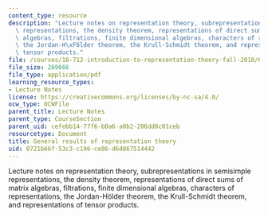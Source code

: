 ```yaml
---
content_type: resource
description: "Lecture notes on representation theory, subrepresentations in semisimple\
  \ representations, the density theorem, representations of direct sums of matrix\
  \ algebras, filtrations, finite dimensional algebras, characters of representations,\
  \ the Jordan-H\xF6lder theorem, the Krull-Schmidt theorem, and representations of\
  \ tensor products."
file: /courses/18-712-introduction-to-representation-theory-fall-2010/0721b66f53c3c196ce86d6d867514442_MIT18_712F10_ch2.pdf
file_size: 269666
file_type: application/pdf
learning_resource_types:
- Lecture Notes
license: https://creativecommons.org/licenses/by-nc-sa/4.0/
ocw_type: OCWFile
parent_title: Lecture Notes
parent_type: CourseSection
parent_uid: cefebb14-77f6-b0a6-a0b2-206dd0c01ceb
resourcetype: Document
title: General results of representation theory
uid: 0721b66f-53c3-c196-ce86-d6d867514442
---
```

Lecture notes on representation theory, subrepresentations in semisimple representations, the density theorem, representations of direct sums of matrix algebras, filtrations, finite dimensional algebras, characters of representations, the Jordan-Hölder theorem, the Krull-Schmidt theorem, and representations of tensor products.